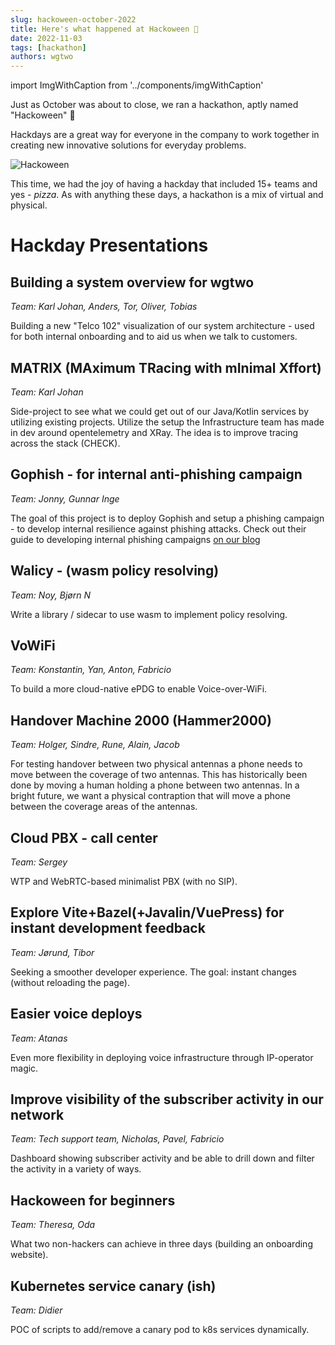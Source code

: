 ```yaml
---
slug: hackoween-october-2022
title: Here's what happened at Hackoween 🎃
date: 2022-11-03
tags: [hackathon]
authors: wgtwo
---
```


import ImgWithCaption from '../components/imgWithCaption'

Just as October was about to close, we ran a hackathon, aptly named "Hackoween" 🎃

Hackdays are a great way for everyone in the company to work together in creating new innovative solutions for everyday problems.

![Hackoween](./Hackoween.png)

<!--truncate-->

This time, we had the joy of having a hackday that included 15+ teams and yes - *pizza*. As with anything these days, a hackathon is a mix of virtual and physical. 

# Hackday Presentations

## Building a system overview for wgtwo

*Team: Karl Johan, Anders, Tor, Oliver, Tobias*

Building a new "Telco 102" visualization of our system architecture - used for both internal onboarding and to aid us when we talk to customers. 

## MATRIX (MAximum TRacing with mInimal Xffort)

*Team: Karl Johan*

Side-project to see what we could get out of our Java/Kotlin services by utilizing existing projects. Utilize the setup the Infrastructure team has made in dev around opentelemetry and XRay. The idea is to improve tracing across the stack (CHECK). 

## Gophish - for internal anti-phishing campaign

*Team: Jonny, Gunnar Inge*

The goal of this project is to deploy Gophish and setup a phishing campaign - to develop internal resilience against phishing attacks. Check out their guide to developing internal phishing campaigns [on our blog](https://www.wgtwo.com/blog/internal-email-phishing-campaigns/)

## Walicy - (wasm policy resolving)

*Team: Noy, Bjørn N*

Write a library / sidecar to use wasm to implement policy resolving.

## VoWiFi

*Team: Konstantin, Yan, Anton, Fabricio*

To build a more cloud-native ePDG to enable Voice-over-WiFi. 

## Handover Machine 2000 (Hammer2000)

*Team: Holger, Sindre, Rune, Alain, Jacob*

For testing handover between two physical antennas a phone needs to move between the coverage of two antennas. This has historically been done by moving a human holding a phone between two antennas. In a bright future, we want a physical contraption that will move a phone between the coverage areas of the antennas. 

## Cloud PBX - call center

*Team: Sergey*

WTP and WebRTC-based minimalist PBX (with no SIP). 

## Explore Vite+Bazel(+Javalin/VuePress) for instant development feedback

*Team: Jørund, Tibor*

Seeking a smoother developer experience. The goal: instant changes (without reloading the page). 

## Easier voice deploys

*Team: Atanas* 

Even more flexibility in deploying voice infrastructure through IP-operator magic. 

## Improve visibility of the subscriber activity in our network

*Team: Tech support team, Nicholas, Pavel, Fabricio*

Dashboard showing subscriber activity and be able to drill down and filter the activity in a variety of ways. 

## Hackoween for beginners

*Team: Theresa, Oda*

What two non-hackers can achieve in three days (building an onboarding website).

## Kubernetes service canary (ish)

*Team: Didier*

POC of scripts to add/remove a canary pod to k8s services dynamically.


